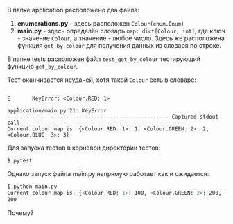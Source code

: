 В папке application расположено два файла:

1. **enumerations.py** - здесь расположен `Colour(enum.Enum)`
2. **main.py** - здесь определён словарь `map: dict[Colour, int]`, где ключ - значение `Colour`, а значение - любое число. Здесь же расположена функция `get_by_colour` для получения данных из словаря по строке.

В папке tests расположен файл `test_get_by_colour` тестирующий функцию `get_by_colour`.

Тест оканчивается неудачей, хотя такой `Colour` есть в словаре:

```

E       KeyError: <Colour.RED: 1>

application/main.py:21: KeyError
---------------------------------------------------- Captured stdout call ----------------------------------------------------
Current colour map is: {<Colour.RED: 1>: 1, <Colour.GREEN: 2>: 2, <Colour.BLUE: 3>: 3}
```

Для запуска тестов в корневой директории тестов:

```sh
$ pytest
```

Однако запуск файла main.py напрямую работает как и ожидается:

```sh
$ python main.py
Current colour map is: {<Colour.RED: 1>: 100, <Colour.GREEN: 2>: 200, <Colour.BLUE: 3>: 300}
200
```

Почему? 


